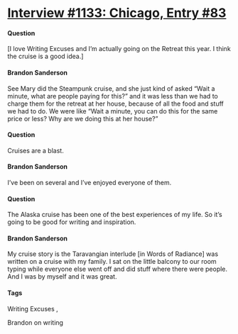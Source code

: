 # [Interview #1133: Chicago, Entry #83](https://www.theoryland.com/intvmain.php?i=1133#83)

#### Question

[I love Writing Excuses and I’m actually going on the Retreat this year. I think the cruise is a good idea.]

#### Brandon Sanderson

See Mary did the Steampunk cruise, and she just kind of asked “Wait a minute, what are people paying for this?” and it was less than we had to charge them for the retreat at her house, because of all the food and stuff we had to do. We were like “Wait a minute, you can do this for the same price or less? Why are we doing this at her house?”

#### Question

Cruises are a blast.

#### Brandon Sanderson

I’ve been on several and I’ve enjoyed everyone of them.

#### Question

The Alaska cruise has been one of the best experiences of my life. So it’s going to be good for writing and inspiration.

#### Brandon Sanderson

My cruise story is the Taravangian interlude [in Words of Radiance] was written on a cruise with my family. I sat on the little balcony to our room typing while everyone else went off and did stuff where there were people. And I was by myself and it was great.

#### Tags

Writing Excuses
,

Brandon on writing

